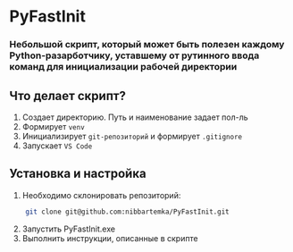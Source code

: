 # PyFastInit
### Небольшой скрипт, который может быть полезен каждому Python-разарботчику, уставшему от рутинного ввода команд для инициализации рабочей директории


## Что делает скрипт?
1. Создает директорию. Путь и наименование задает пол-ль
2. Формирует `venv`
3. Инициализирует `git-репозиторий` и формирует `.gitignore`
4. Запускает `VS Code`


## Установка и настройка
1. Необходимо склонировать репозиторий:
```bash
    git clone git@github.com:nibbartemka/PyFastInit.git
```
2. Запустить PyFastInit.exe
3. Выполнить инструкции, описанные в скрипте